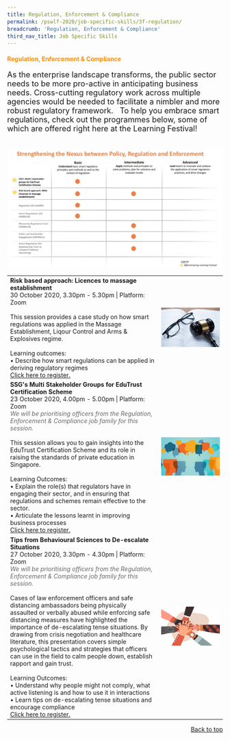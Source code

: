 ```yaml
---
title: Regulation, Enforcement & Compliance
permalink: /pswlf-2020/job-specific-skills/3f-regulation/
breadcrumb: 'Regulation, Enforcement & Compliance'
third_nav_title: Job Specific Skills
---
```


#### <font color="darkorange"><b>Regulation, Enforcement & Compliance</b></font> <a name="regulation"></a>
<font size="4">As the enterprise landscape transforms, the public sector needs to be more pro-active in anticipating business needs. Cross-cutting regulatory work across multiple agencies would be needed to facilitate a nimbler and more robust regulatory framework. 
 
To help you embrace smart regulations, check out the programmes below, some of which are offered right here at the Learning Festival!
<br><br></font>

 <img src="/images/RegulationCompetencyMapping.jpeg">
<br>

<table>
       <col width="70%"> 
            <col width="30%">
<tr>		
    <td>
      <b>Risk based approach: Licences to massage establishment</b>
      <br>30 October 2020, 3.30pm - 5.30pm | Platform: Zoom
      <br>       
      <br>This session provides a case study on how smart regulations was applied in the Massage Establishment, Liqour Control and Arms & Explosives regime.
      <br>
	    <br>Learning outcomes:
      <br>• Describe how smart regulations can be applied in deriving regulatory regimes
      <br>
      <a href="https://risk-based-approach-licenses.eventbrite.sg/">Click here to register.</a> 
    </td>    
	<td>
     <img src="/images/regulation2.jpg">
    </td>
</tr> 
<tr>		
    <td>
      <b>SSG's Multi Stakeholder Groups for EduTrust Certification Scheme</b>
      <br>23 October 2020, 4.00pm - 5.00pm | Platform: Zoom
	   <br><font color="dimgrey"><i>We will be prioritising officers from the Regulation, Enforcement & Compliance job family for this session.</i></font>
      <br>       
      <br>This session allows you to gain insights into the EduTrust Certification Scheme and its role in raising the standards of private education in Singapore. 
      <br>      
      <br>Learning Outcomes:
      <br>• Explain the role(s) that regulators have in engaging their sector, and in ensuring that regulations and schemes remain effective to the sector.
      <br>• Articulate the lessons learnt in improving business processes 
      <br>
      <a href="https://edutrust-certification-scheme.eventbrite.sg">Click here to register.</a> 
    </td>    
	<td>
     <img src="/images/engage7.jpg">
    </td>
</tr>
<tr>		
    <td>
      <b>Tips from Behavioural Sciences to De-escalate Situations</b>
      <br>27 October 2020, 3.30pm - 4.30pm | Platform: Zoom
	   <br><font color="dimgrey"><i>We will be prioritising officers from the Regulation, Enforcement & Compliance job family for this session.</i></font>
      <br>       
      <br>Cases of law enforcement officers and safe distancing ambassadors being physically assaulted or verbally abused while enforcing safe distancing measures have highlighted the importance of de-escalating tense situations. By drawing from crisis negotiation and healthcare literature, this presentation covers simple psychological tactics and strategies that officers can use in the field to calm people down, establish rapport and gain trust. 
      <br>      
      <br>Learning Outcomes:
      <br>• Understand why people might not comply, what active listening is and how to use it in interactions
      <br>• Learn tips on de-escalating tense situations and encourage compliance
      <br>
      <a href="https://tips-from-behavioural-sciences.eventbrite.sg">Click here to register.</a> 
    </td>    
	<td>
     <img src="/images/engage6.jpg">
    </td>
</tr>
	</table>
<div style="text-align: right"><a href="#top">Back to top</a></div>

